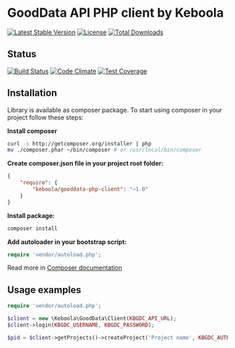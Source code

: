 # GoodData API PHP client by Keboola
[![Latest Stable Version](https://poser.pugx.org/keboola/gooddata-php-client/v/stable.svg)](https://packagist.org/packages/keboola/gooddata-php-client) [![License](https://poser.pugx.org/keboola/gooddata-php-client/license.svg)](https://packagist.org/packages/keboola/gooddata-php-client) [![Total Downloads](https://poser.pugx.org/keboola/gooddata-php-client/downloads.svg)](https://packagist.org/packages/keboola/gooddata-php-client)

## Status

[![Build Status](https://travis-ci.org/keboola/gooddata-php-client.svg)](https://travis-ci.org/keboola/gooddata-php-client) [![Code Climate](https://codeclimate.com/github/keboola/gooddata-php-client/badges/gpa.svg)](https://codeclimate.com/github/keboola/gooddata-php-client) [![Test Coverage](https://codeclimate.com/github/keboola/gooddata-php-client/badges/coverage.svg)](https://codeclimate.com/github/keboola/gooddata-php-client/coverage)


## Installation

Library is available as composer package.
To start using composer in your project follow these steps:

**Install composer**
  
```bash
curl -s http://getcomposer.org/installer | php
mv ./composer.phar ~/bin/composer # or /usr/local/bin/composer
```

**Create composer.json file in your project root folder:**
```json
{
    "require": {
        "keboola/gooddata-php-client": "~1.0"
    }
}
```

**Install package:**

```bash
composer install
```

**Add autoloader in your bootstrap script:**

```php
require 'vendor/autoload.php';
```

Read more in [Composer documentation](http://getcomposer.org/doc/01-basic-usage.md)

## Usage examples

```php
require 'vendor/autoload.php';

$client = new \Keboola\GoodData\Client(KBGDC_API_URL);
$client->login(KBGDC_USERNAME, KBGDC_PASSWORD);

$pid = $client->getProjects()->createProject('Project name', KBGDC_AUTH_TOKEN);
```